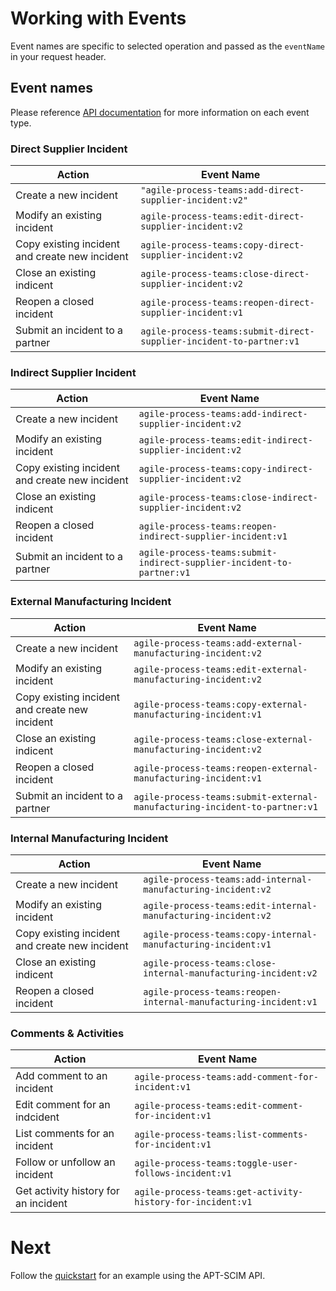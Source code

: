 # Working with Events

Event names are specific to selected operation and passed as the `eventName` in your request header.

## Event names 

Please reference [API documentation](https://opus.tracelink.com/documentation/2021.1/en-US/apt/Content/topics/api/landing_incident_apis.htm?tocpath=Set%20up%20APIs%7CIncident%20process%20APIs%7C_____0) for more information on each event type.

### Direct Supplier Incident  

| **Action**                                     | **Event Name**                                                      |
| ---------------------------------------------- | ------------------------------------------------------------------- |
| Create a new incident                          | `"agile-process-teams:add-direct-supplier-incident:v2"`             |
| Modify an existing incident                    | `agile-process-teams:edit-direct-supplier-incident:v2`              |
| Copy existing incident and create new incident | `agile-process-teams:copy-direct-supplier-incident:v2`              |
| Close an existing indicent                     | `agile-process-teams:close-direct-supplier-incident:v2`             |
| Reopen a closed incident                       | `agile-process-teams:reopen-direct-supplier-incident:v1`            |
| Submit an incident to a partner                | `agile-process-teams:submit-direct-supplier-incident-to-partner:v1` | 

### Indirect Supplier Incident

| **Action**                                     | **Event Name**                                                        |
| ---------------------------------------------- | --------------------------------------------------------------------- |
| Create a new incident                          | `agile-process-teams:add-indirect-supplier-incident:v2`               |
| Modify an existing incident                    | `agile-process-teams:edit-indirect-supplier-incident:v2`              |
| Copy existing incident and create new incident | `agile-process-teams:copy-indirect-supplier-incident:v2`              |
| Close an existing indicent                     | `agile-process-teams:close-indirect-supplier-incident:v2`             |
| Reopen a closed incident                       | `agile-process-teams:reopen-indirect-supplier-incident:v1`            |
| Submit an incident to a partner                | `agile-process-teams:submit-indirect-supplier-incident-to-partner:v1` | 
  

### External Manufacturing Incident  

| **Action**                                     | **Event Name**                                                             |
| ---------------------------------------------- | -------------------------------------------------------------------------- |
| Create a new incident                          | `agile-process-teams:add-external-manufacturing-incident:v2`               |
| Modify an existing incident                    | `agile-process-teams:edit-external-manufacturing-incident:v2`              |
| Copy existing incident and create new incident | `agile-process-teams:copy-external-manufacturing-incident:v1`              |
| Close an existing indicent                     | `agile-process-teams:close-external-manufacturing-incident:v2`             |
| Reopen a closed incident                       | `agile-process-teams:reopen-external-manufacturing-incident:v1`            |
| Submit an incident to a partner                | `agile-process-teams:submit-external-manufacturing-incident-to-partner:v1` | 


### Internal Manufacturing Incident 

| **Action**                                     | **Event Name**                                                             |
| ---------------------------------------------- | -------------------------------------------------------------------------- |
| Create a new incident                          | `agile-process-teams:add-internal-manufacturing-incident:v2`               |
| Modify an existing incident                    | `agile-process-teams:edit-internal-manufacturing-incident:v2`              |
| Copy existing incident and create new incident | `agile-process-teams:copy-internal-manufacturing-incident:v1`              |
| Close an existing indicent                     | `agile-process-teams:close-internal-manufacturing-incident:v2`             |
| Reopen a closed incident                       | `agile-process-teams:reopen-internal-manufacturing-incident:v1`            |


### Comments & Activities

| **Action**                           | **Event Name**                                             |
| ------------------------------------ | ---------------------------------------------------------- |
| Add comment to an incident           | `agile-process-teams:add-comment-for-incident:v1`          |
| Edit comment for an indcident        | `agile-process-teams:edit-comment-for-incident:v1`         |
| List comments for an incident        | `agile-process-teams:list-comments-for-incident:v1`        |
| Follow or unfollow an incident       | `agile-process-teams:toggle-user-follows-incident:v1`      |
| Get activity history for an incident | `agile-process-teams:get-activity-history-for-incident:v1` |    

# Next  

Follow the [quickstart](quickstart.MD) for an example using the APT-SCIM API.  
